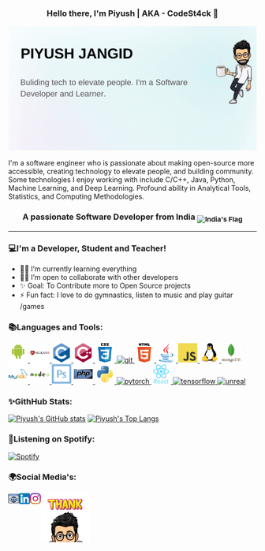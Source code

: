 <h3 align="center">Hello there, I'm Piyush | AKA - CodeSt4ck 👋</h3>

<img src="https://raw.githubusercontent.com/CodeSt4ck/CodeSt4ck/main/images/profile-header-image.gif" alt="banner that says Piyush Jangid - Bulding tech to elevate people. Software Developer and Learner. Eat ● Sleep ● Code ● Repeat alongside a cartoon illustration of Piyush">

I'm a software engineer who is passionate about making open-source more accessible, creating technology to elevate people, and building community. Some technologies I enjoy working with include C/C++, Java, Python, Machine Learning, and Deep Learning. Profound ability in Analytical Tools, Statistics, and Computing Methodologies.

<h3 align="center">A passionate Software Developer from India <sub><img width="25" height="22" src="https://countryflags.io/IN/shiny/64.png" alt="India's Flag"></sub></h3>

---

### 💻I'm a Developer, Student and Teacher!

- 👨‍🎓 I’m currently learning everything
- 🤝🏻 I’m open to collaborate with other developers
- ✨ Goal: To Contribute more to Open Source projects
- ⚡ Fun fact: I love to do gymnastics, listen to music and play guitar /games

### 📚Languages and Tools:

<p align="left"> <a href="https://developer.android.com" target="_blank"> <img src="https://raw.githubusercontent.com/devicons/devicon/master/icons/android/android-original-wordmark.svg" alt="android" width="40" height="40"/> </a> <a href="https://angular.io" target="_blank"> <img src="https://raw.githubusercontent.com/devicons/devicon/master/icons/angularjs/angularjs-original-wordmark.svg" alt="angularjs" width="40" height="40"/> </a> <a href="https://www.cprogramming.com/" target="_blank"> <img src="https://raw.githubusercontent.com/devicons/devicon/master/icons/c/c-original.svg" alt="c" width="40" height="40"/> </a> <a href="https://www.w3schools.com/cpp/" target="_blank"> <img src="https://raw.githubusercontent.com/devicons/devicon/master/icons/cplusplus/cplusplus-original.svg" alt="cplusplus" width="40" height="40"/> </a> <a href="https://www.w3schools.com/css/" target="_blank"> <img src="https://raw.githubusercontent.com/devicons/devicon/master/icons/css3/css3-original-wordmark.svg" alt="css3" width="40" height="40"/> </a> <a href="https://git-scm.com/" target="_blank"> <img src="https://www.vectorlogo.zone/logos/git-scm/git-scm-icon.svg" alt="git" width="40" height="40"/> </a> <a href="https://www.w3.org/html/" target="_blank"> <img src="https://raw.githubusercontent.com/devicons/devicon/master/icons/html5/html5-original-wordmark.svg" alt="html5" width="40" height="40"/> </a> <a href="https://www.java.com" target="_blank"> <img src="https://raw.githubusercontent.com/devicons/devicon/master/icons/java/java-original.svg" alt="java" width="40" height="40"/> </a> <a href="https://developer.mozilla.org/en-US/docs/Web/JavaScript" target="_blank"> <img src="https://raw.githubusercontent.com/devicons/devicon/master/icons/javascript/javascript-original.svg" alt="javascript" width="40" height="40"/> </a> <a href="https://www.linux.org/" target="_blank"> <img src="https://raw.githubusercontent.com/devicons/devicon/master/icons/linux/linux-original.svg" alt="linux" width="40" height="40"/> </a> <a href="https://www.mongodb.com/" target="_blank"> <img src="https://raw.githubusercontent.com/devicons/devicon/master/icons/mongodb/mongodb-original-wordmark.svg" alt="mongodb" width="40" height="40"/> </a> <a href="https://www.mysql.com/" target="_blank"> <img src="https://raw.githubusercontent.com/devicons/devicon/master/icons/mysql/mysql-original-wordmark.svg" alt="mysql" width="40" height="40"/> </a> <a href="https://nodejs.org" target="_blank"> <img src="https://raw.githubusercontent.com/devicons/devicon/master/icons/nodejs/nodejs-original-wordmark.svg" alt="nodejs" width="40" height="40"/> </a> <a href="https://www.photoshop.com/en" target="_blank"> <img src="https://raw.githubusercontent.com/devicons/devicon/master/icons/photoshop/photoshop-line.svg" alt="photoshop" width="40" height="40"/> </a> <a href="https://www.php.net" target="_blank"> <img src="https://raw.githubusercontent.com/devicons/devicon/master/icons/php/php-original.svg" alt="php" width="40" height="40"/> </a> <a href="https://www.python.org" target="_blank"> <img src="https://raw.githubusercontent.com/devicons/devicon/master/icons/python/python-original.svg" alt="python" width="40" height="40"/> </a> <a href="https://pytorch.org/" target="_blank"> <img src="https://www.vectorlogo.zone/logos/pytorch/pytorch-icon.svg" alt="pytorch" width="40" height="40"/> </a> <a href="https://reactjs.org/" target="_blank"> <img src="https://raw.githubusercontent.com/devicons/devicon/master/icons/react/react-original-wordmark.svg" alt="react" width="40" height="40"/> </a> <a href="https://www.tensorflow.org" target="_blank"> <img src="https://www.vectorlogo.zone/logos/tensorflow/tensorflow-icon.svg" alt="tensorflow" width="40" height="40"/> </a> <a href="https://unrealengine.com/" target="_blank"> <img src="https://raw.githubusercontent.com/kenangundogan/fontisto/036b7eca71aab1bef8e6a0518f7329f13ed62f6b/icons/svg/brand/unreal-engine.svg" alt="unreal" width="40" height="40"/> </a> </p>

<!-- <img align="left" alt="C-Programming" width="26px" src="https://raw.githubusercontent.com/CodeSt4ck/CodeSt4ck/main/images/c.png">
<img align="left" alt="C++" width="26px" src="https://raw.githubusercontent.com/CodeSt4ck/CodeSt4ck/main/images/cpp.png">
<img align="left" alt="Java" width="26px" src="https://raw.githubusercontent.com/CodeSt4ck/CodeSt4ck/main/images/java.png">
<img align="left" alt="JavaScript" width="26px" src="https://raw.githubusercontent.com/CodeSt4ck/CodeSt4ck/main/images/java-script.png">
<img align="left" alt="Python" width="26px" src="https://raw.githubusercontent.com/CodeSt4ck/CodeSt4ck/main/images/python.png">
<img align="left" alt="R-Programming" width="26px" src="https://raw.githubusercontent.com/CodeSt4ck/CodeSt4ck/main/images/r.png">
<img align="left" alt="HTML" width="26px" src="https://raw.githubusercontent.com/CodeSt4ck/CodeSt4ck/main/images/html-5.png">
<img align="left" alt="CSS" width="26px" src="https://raw.githubusercontent.com/CodeSt4ck/CodeSt4ck/main/images/css.png">
<img align="left" alt="PHP" width="26px" src="https://raw.githubusercontent.com/CodeSt4ck/CodeSt4ck/main/images/php.png">
<img align="left" alt="Visual Studio" width="26px" src="https://raw.githubusercontent.com/CodeSt4ck/CodeSt4ck/main/images/visual-studio.png">
<img align="left" alt="Android" width="26px" src="https://raw.githubusercontent.com/CodeSt4ck/CodeSt4ck/main/images/android.png">
<img align="left" alt="GitHub" width="26px" src="https://raw.githubusercontent.com/CodeSt4ck/CodeSt4ck/main/images/github.png">
<img align="left" alt="Linux" width="26px" src="https://raw.githubusercontent.com/CodeSt4ck/CodeSt4ck/main/images/linux.png">
<img align="left" alt="Databases" width="26px" src="https://raw.githubusercontent.com/CodeSt4ck/CodeSt4ck/main/images/databases.png">
<img align="left" alt="ML/AI" width="26px" src="https://raw.githubusercontent.com/CodeSt4ck/CodeSt4ck/main/images/ml-ai.png">
<img align="left" alt="Data Visualization" width="26px" src="https://github.com/CodeSt4ck/CodeSt4ck/blob/main/images/data-visualization.png"> -->

### ✨GithHub Stats:

[![Piyush's GitHub stats](https://github-readme-stats.vercel.app/api?username=CodeSt4ck&count_private=true&show_icons=true)](https://github.com/anuraghazra/github-readme-stats)
[![Piyush's Top Langs](https://github-readme-stats.vercel.app/api/top-langs/?username=CodeSt4ck&layout=compact)](https://github.com/anuraghazra/github-readme-stats)
<!--[![Piyush's Wakatime stats](https://github-readme-stats.vercel.app/api/wakatime?username=CodeSt4ck&layout=compact)](https://github.com/anuraghazra/github-readme-stats)-->

### 🎵Listening on Spotify:

[![Spotify](https://spotify-widget-for-github.vercel.app/api/spotify)](https://open.spotify.com/user/6f282cc152224c05a3754efa393da375)

### 🌍Social Media's:

[<img align="left" alt="Under Development" width="22px" src="https://raw.githubusercontent.com/CodeSt4ck/CodeSt4ck/main/images/website.png" />][website]
[<img align="left" alt="Piyush Jangid | LinkedIn" width="22px" src="https://raw.githubusercontent.com/CodeSt4ck/CodeSt4ck/main/images/linkedin.png" />][linkedin]
[<img align="left" alt="Piyush Jangid | Instagram" width="22px" src="https://raw.githubusercontent.com/CodeSt4ck/CodeSt4ck/main/images/instagram.png" />][instagram]
<img align="left" width="100" height="100" src="https://raw.githubusercontent.com/CodeSt4ck/CodeSt4ck/main/images/greetings-gif.gif">

[website]: https://codest4ck.github.io/github-slideshow/#/
[instagram]: https://www.instagram.com/_.piyush.py._/
[linkedin]: https://www.linkedin.com/in/piyush-jangid/
